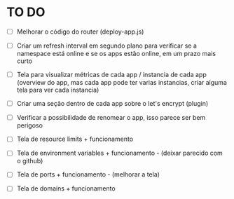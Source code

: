 # TO DO

- [ ] Melhorar o código do router (deploy-app.js)
- [ ] Criar um refresh interval em segundo plano para verificar se a namespace está online e se os apps estão online, em um prazo mais curto
- [ ] Tela para visualizar métricas de cada app / instancia de cada app (overview do app, mas cada app pode ter varias instancias, criar alguma tela para ver cada instancia)

- [ ] Criar uma seção dentro de cada app sobre o let's encrypt (plugin)

- [ ] Verificar a possibilidade de renomear o app, isso parece ser bem perigoso
- [ ] Tela de resource limits + funcionamento
- [ ] Tela de environment variables + funcionamento - (deixar parecido com o github)
- [ ] Tela de ports + funcionamento - (melhorar a tela)
- [ ] Tela de domains + funcionamento